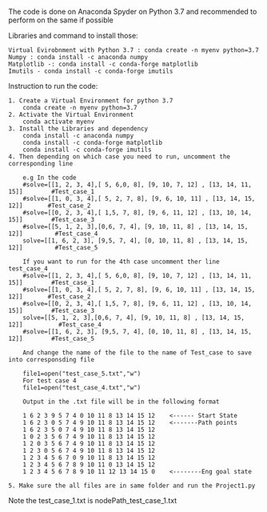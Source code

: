 The code is done on Anaconda Spyder on Python 3.7 and recommended to perform on the same if possible

Libraries and command to install those:

    Virtual Evirobnment with Python 3.7 : conda create -n myenv python=3.7 
    Numpy : conda install -c anaconda numpy
    Matplotlib -: conda install -c conda-forge matplotlib 
    Imutils - conda install -c conda-forge imutils

Instruction to run the code:

    1. Create a Virtual Environment for python 3.7
        conda create -n myenv python=3.7
    2. Activate the Virtual Environment
        conda activate myenv 
    3. Install the Libraries and dependency
        conda install -c anaconda numpy
        conda install -c conda-forge matplotlib 
        conda install -c conda-forge imutils
    4. Then depending on which case you need to run, uncomment the corresponding line
    
        e.g In the code 
        #solve=[[1, 2, 3, 4],[ 5, 6,0, 8], [9, 10, 7, 12] , [13, 14, 11, 15]]        #Test_case_1
        #solve=[[1, 0, 3, 4],[ 5, 2, 7, 8], [9, 6, 10, 11] , [13, 14, 15, 12]]       #Test_case_2
        #solve=[[0, 2, 3, 4],[ 1,5, 7, 8], [9, 6, 11, 12] , [13, 10, 14, 15]]        #Test_case_3
        #solve=[[5, 1, 2, 3],[0,6, 7, 4], [9, 10, 11, 8] , [13, 14, 15, 12]]         #Test_case_4
        solve=[[1, 6, 2, 3], [9,5, 7, 4], [0, 10, 11, 8] , [13, 14, 15, 12]]         #Test_case_5

        If you want to run for the 4th case uncomment ther line test_case_4 
        #solve=[[1, 2, 3, 4],[ 5, 6,0, 8], [9, 10, 7, 12] , [13, 14, 11, 15]]        #Test_case_1
        #solve=[[1, 0, 3, 4],[ 5, 2, 7, 8], [9, 6, 10, 11] , [13, 14, 15, 12]]       #Test_case_2
        #solve=[[0, 2, 3, 4],[ 1,5, 7, 8], [9, 6, 11, 12] , [13, 10, 14, 15]]        #Test_case_3
        solve=[[5, 1, 2, 3],[0,6, 7, 4], [9, 10, 11, 8] , [13, 14, 15, 12]]          #Test_case_4
        #solve=[[1, 6, 2, 3], [9,5, 7, 4], [0, 10, 11, 8] , [13, 14, 15, 12]]        #Test_case_5

        And change the name of the file to the name of Test_case to save into corresponsding file 
        
        file1=open("test_case_5.txt","w")
        For test case 4
        file1=open("test_case_4.txt","w")

        Output in the .txt file will be in the following format

        1 6 2 3 9 5 7 4 0 10 11 8 13 14 15 12    <------ Start State 
        1 6 2 3 0 5 7 4 9 10 11 8 13 14 15 12    <-------Path points
        1 6 2 3 5 0 7 4 9 10 11 8 13 14 15 12 
        1 0 2 3 5 6 7 4 9 10 11 8 13 14 15 12 
        1 2 0 3 5 6 7 4 9 10 11 8 13 14 15 12 
        1 2 3 0 5 6 7 4 9 10 11 8 13 14 15 12 
        1 2 3 4 5 6 7 0 9 10 11 8 13 14 15 12 
        1 2 3 4 5 6 7 8 9 10 11 0 13 14 15 12 
        1 2 3 4 5 6 7 8 9 10 11 12 13 14 15 0    <--------Eng goal state
        
    5. Make sure the all files are in same folder and run the Project1.py


Note the test_case_1.txt is nodePath_test_case_1.txt
